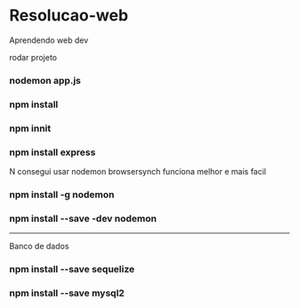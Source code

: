# Resolucao-web
Aprendendo web dev

rodar projeto
### nodemon app.js

### npm install

### npm innit

### npm install express

N consegui usar nodemon browsersynch funciona melhor e mais facil 
### npm install -g nodemon
### npm install --save -dev nodemon


-----------
Banco de dados
### npm install --save sequelize
### npm install --save mysql2